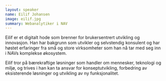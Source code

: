 ```yaml
---
layout: speaker
name: Eilif Johansen
image: eilif.jpg
summary: Webanalytiker i NAV
---
```

Eilif er et digitalt hode som brenner for brukersentrert utvikling og innovasjon. Han har bakgrunn som utvikler og selvstendig konsulent og har høstet erfaringer fra små og store virksomheter som han nå tar med seg inn i NAVs komplekse økosystem.

Eilif tror på bærekraftige løsninger som handler om mennesker, teknologi og miljø, og trives i han kan ta ansvar for konseptutvikling, forbedring av eksisterende løsninger og utvikling av ny funksjonalitet.
